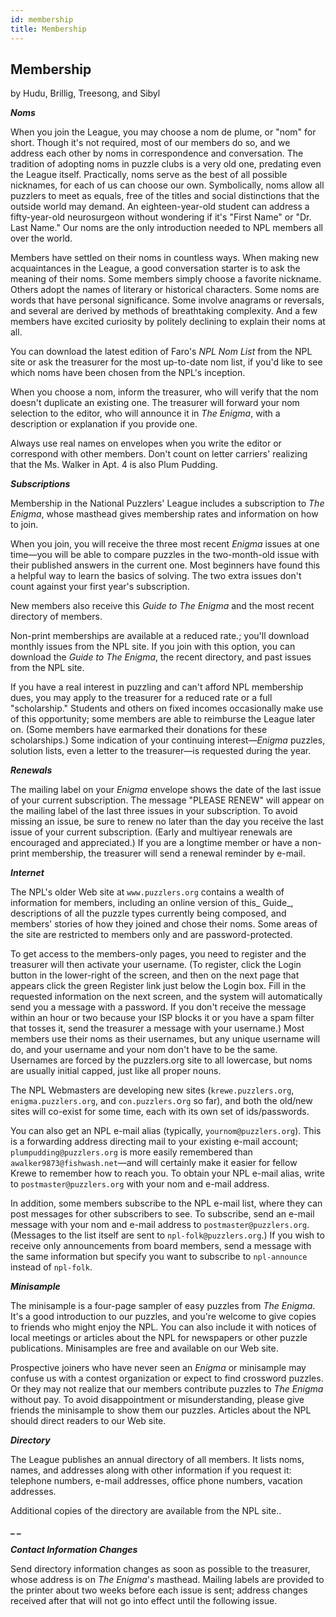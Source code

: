 ```yaml
---
id: membership
title: Membership
---
```




## Membership

by Hudu, Brillig, Treesong, and Sibyl

**_Noms_**

When you join the League, you may choose a nom de plume, or "nom" for short. Though it's not required, most of our members do so, and we address each other by noms in correspondence and conversation. The tradition of adopting noms in puzzle clubs is a very old one, predating even the League itself. Practically, noms serve as the best of all possible nicknames, for each of us can choose our own. Symbolically, noms allow all puzzlers to meet as equals, free of the titles and social distinctions that the outside world may demand. An eighteen-year-old student can address a fifty-year-old neurosurgeon without wondering if it's "First Name" or "Dr. Last Name." Our noms are the only introduction needed to NPL members all over the world.

Members have settled on their noms in countless ways. When making new acquaintances in the League, a good conversation starter is to ask the meaning of their noms. Some members simply choose a favorite nickname. Others adopt the names of literary or historical characters. Some noms are words that have personal significance. Some involve anagrams or reversals, and several are derived by methods of breathtaking complexity. And a few members have excited curiosity by politely declining to explain their noms at all.

You can download the latest edition of Faro's _NPL Nom List_ from the NPL site or ask the treasurer for the most up-to-date nom list, if you'd like to see which noms have been chosen from the NPL's inception.

When you choose a nom, inform the treasurer, who will verify that the nom doesn't duplicate an existing one. The treasurer will forward your nom selection to the editor, who will announce it in _The Enigma_, with a description or explanation if you provide one.

Always use real names on envelopes when you write the editor or correspond with other members. Don't count on letter carriers' realizing that the Ms. Walker in Apt. 4 is also Plum Pudding.

**_Subscriptions_**

Membership in the National Puzzlers' League includes a subscription to _The Enigma_, whose masthead gives membership rates and information on how to join. 

When you join, you will receive the three most recent _Enigma_ issues at one time—you will be able to compare puzzles in the two-month-old issue with their published answers in the current one. Most beginners have found this a helpful way to learn the basics of solving. The two extra issues don't count against your first year's subscription.

New members also receive this _Guide to The Enigma_ and the most recent directory of members.

Non-print  memberships are available at a reduced rate.; you'll download monthly issues from the NPL site. If you join with this option, you can download the _Guide to The Enigma_, the recent directory, and past issues from the NPL site.  

If you have a real interest in puzzling and can't afford NPL membership dues, you may apply to the treasurer for a reduced rate or a full "scholarship." Students and others on fixed incomes occasionally make use of this opportunity; some members are able to reimburse the League later on. (Some members have earmarked their donations for these scholarships.) Some indication of your continuing interest—_Enigma_ puzzles, solution lists, even a letter to the treasurer—is requested during the year. 

**_Renewals_**

The mailing label on your _Enigma_ envelope shows the date of the last issue of your current subscription. The message "PLEASE RENEW" will appear on the mailing label of the last three issues in your subscription. To avoid missing an issue, be sure to renew no later than the day you receive the last issue of your current subscription. (Early and multiyear renewals are encouraged and appreciated.) If you are a longtime member or have a non-print membership, the treasurer will send a renewal reminder by e-mail.

**_Internet_**

The NPL's older Web site at `www.puzzlers.org` contains a wealth of information for members, including an online version of this_ Guide_, descriptions of all the puzzle types currently being composed, and members' stories of how they joined and chose their noms. Some areas of the site are restricted to members only and are password-protected. 

To get access to the members-only pages, you need to register and the treasurer will then activate your username. (To register, click the Login button in the lower-right of the screen, and then on the next page that appears click the green Register link just below the Login box. Fill in the requested information on the next screen, and the system will automatically send you a message with a password. If you don't receive the message within an hour or two because your ISP blocks it or you have a spam filter that tosses it, send the treasurer a message with your username.) Most members use their noms as their usernames, but any unique username will do, and your username and your nom don't have to be the same. Usernames are forced by the puzzlers.org site to all lowercase, but noms are usually initial capped, just like all proper nouns.

The NPL Webmasters are developing new sites (`krewe.puzzlers.org`, `enigma.puzzlers.org`, and `con.puzzlers.`o`rg` so far), and both the old/new sites will co-exist for some time, each with its own set of ids/passwords.

You can also get an NPL e-mail alias (typically, `yournom@puzzlers.org`). This is a forwarding address directing mail to your existing e-mail account; `plumpudding@puzzlers.org` is more easily remembered than `awalker9873@fishwash.net`—and will certainly make it easier for fellow Krewe to remember how to reach you. To obtain your NPL e-mail alias, write to `postmaster@puzzlers.org` with your nom and e-mail address.

In addition, some members subscribe to the NPL e-mail list, where they can post messages for other subscribers to see. To subscribe, send an e-mail message with your nom and e-mail address to `postmaster@puzzlers.org`. (Messages to the list itself are sent to `npl-folk@puzzlers.org`.) If you wish to receive only announcements from board members, send a message with the same information but specify you want to subscribe to `npl-announce` instead of `npl-folk`.

**_Minisample_**

The minisample is a four-page sampler of easy puzzles from _The Enigma_. It's a good introduction to our puzzles, and you're welcome to give copies to friends who might enjoy the NPL. You can also include it with notices of local meetings or articles about the NPL for newspapers or other puzzle publications. Minisamples are free and available on our Web site.

Prospective joiners who have never seen an _Enigma_ or minisample may confuse us with a contest organization or expect to find crossword puzzles. Or they may not realize that our members contribute puzzles to _The Enigma_ without pay. To avoid disappointment or misunderstanding, please give friends the minisample to show them our puzzles. Articles about the NPL should direct readers to our Web site.

**_Directory_**

The League publishes an annual directory of all members. It lists noms, names, and addresses along with other information if you request it: telephone numbers, e-mail addresses, office phone numbers, vacation addresses. 

Additional copies of the directory are available from the NPL site..

**_ _**

**_Contact Information Changes_**

Send directory information changes as soon as possible to the treasurer, whose address is on _The Enigma_'_s_ masthead. Mailing labels are provided to the printer about two weeks before each issue is sent; address changes received after that will not go into effect until the following issue. 

 

 


